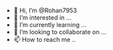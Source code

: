 - 👋 Hi, I’m @Rohan7953
- 👀 I’m interested in ...
- 🌱 I’m currently learning ...
- 💞️ I’m looking to collaborate on ...
- 📫 How to reach me ..



<!---
Rohan7953/Rohan7953 is a ✨ special ✨ repository because its `README.md` (this file) appears on your GitHub profile.
You can click the Preview link to take a look at your changes.
--->
